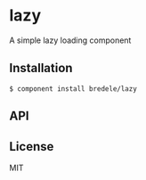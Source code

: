 
# lazy

  A simple lazy loading component

## Installation

    $ component install bredele/lazy

## API

   

## License

  MIT
